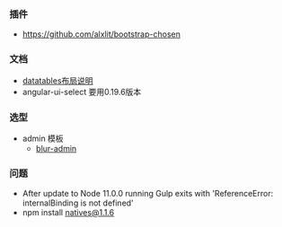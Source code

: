
### 插件
- https://github.com/alxlit/bootstrap-chosen

### 文档
- [datatables布局说明](https://datatables.net/reference/option/dom)
- angular-ui-select 要用0.19.6版本
### 选型
- admin 模板
    - [blur-admin](http://akveo.github.io/blur-admin/)

### 问题
- After update to Node 11.0.0 running Gulp exits with 'ReferenceError: internalBinding is not defined'
- npm install natives@1.1.6 